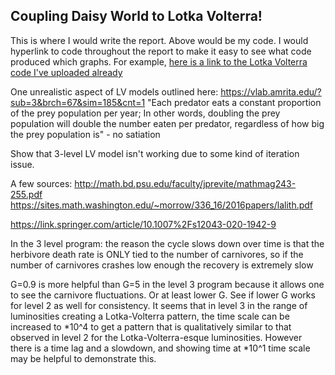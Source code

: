 ## Coupling Daisy World to Lotka Volterra!
This is where I would write the report. Above would be my code. I would hyperlink to code throughout the report to make it easy to see what code produced which graphs. For example, [here is a link to the Lotka Volterra code I've uploaded already](https://github.com/austinbennysmith/EEPS_250/blob/main/Lotka_alone.m)

One unrealistic aspect of LV models outlined here: https://vlab.amrita.edu/?sub=3&brch=67&sim=185&cnt=1
"Each predator eats a constant proportion of the prey population per year; In other words, doubling the prey population will double the number eaten per predator, regardless of how big the prey population is" - no satiation

Show that 3-level LV model isn't working due to some kind of iteration issue.

A few sources:
http://math.bd.psu.edu/faculty/jprevite/mathmag243-255.pdf
https://sites.math.washington.edu/~morrow/336_16/2016papers/lalith.pdf

https://link.springer.com/article/10.1007%2Fs12043-020-1942-9


In the 3 level program: the reason the cycle slows down over time is that the herbivore death rate is ONLY tied to the number of carnivores, so if the number of carnivores crashes low enough the recovery is extremely slow

G=0.9 is more helpful than G=5 in the level 3 program because it allows one to see the carnivore fluctuations. Or at least lower G. See if lower G works for level 2 as well for consistency. It seems that in level 3 in the range of luminosities creating a Lotka-Volterra pattern, the time scale can be increased to *10^4 to get a pattern that is qualitatively similar to that observed in level 2 for the Lotka-Volterra-esque luminosities. However there is a time lag and a slowdown, and showing time at *10^1 time scale may be helpful to demonstrate this.
